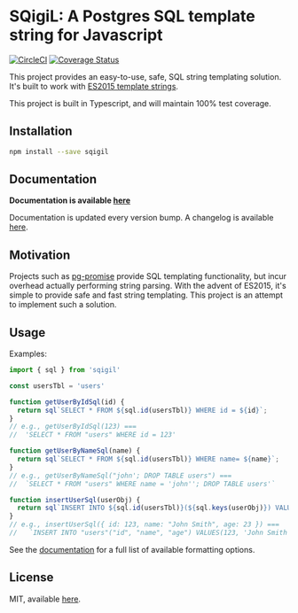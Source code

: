 # SQigiL: A Postgres SQL template string for Javascript

[![CircleCI](https://circleci.com/gh/twooster/sqigil.svg?style=svg)](https://circleci.com/gh/twooster/sqigil)
[![Coverage Status](https://coveralls.io/repos/github/twooster/sqigil/badge.svg)](https://coveralls.io/github/twooster/sqigil)

This project provides an easy-to-use, safe, SQL string templating
solution. It's built to work with
[ES2015 template strings](https://developer.mozilla.org/en-US/docs/Web/JavaScript/Reference/Template_literals).

This project is built in Typescript, and will maintain 100% test
coverage.

## Installation

```sh
npm install --save sqigil
```

## Documentation

**Documentation is available [here](https://twooster.github.io/sqigil)**

Documentation is updated every version bump. A changelog is available
[here](https://github.com/twooster/sqigil/blob/master/CHANGELOG.md).

## Motivation

Projects such as [pg-promise](https://github.com/vitaly-t/pg-promise) provide
SQL templating functionality, but incur overhead actually performing
string parsing. With the advent of ES2015, it's simple to provide safe
and fast string templating. This project is an attempt to implement such
a solution.

## Usage

Examples:

```javascript
import { sql } from 'sqigil'

const usersTbl = 'users'

function getUserByIdSql(id) {
  return sql`SELECT * FROM ${sql.id(usersTbl)} WHERE id = ${id}`;
}
// e.g., getUserByIdSql(123) ===
//  'SELECT * FROM "users" WHERE id = 123'

function getUserByNameSql(name) {
  return sql`SELECT * FROM ${sql.id(usersTbl)} WHERE name= ${name}`;
}
// e.g., getUserByNameSql("john'; DROP TABLE users") ===
//  `SELECT * FROM "users" WHERE name = 'john''; DROP TABLE users'`

function insertUserSql(userObj) {
  return sql`INSERT INTO ${sql.id(usersTbl)}(${sql.keys(userObj)}) VALUES(${sql.values(userObj)})`;
}
// e.g., insertUserSql({ id: 123, name: "John Smith", age: 23 }) ===
//   `INSERT INTO "users"("id", "name", "age") VALUES(123, 'John Smith', 23)`
```

See the [documentation](https://twooster.github.io/sqigil) for a full list
of available formatting options.

## License

MIT, available [here](https://github.com/twooster/sqigil/blob/master/LICENSE).
